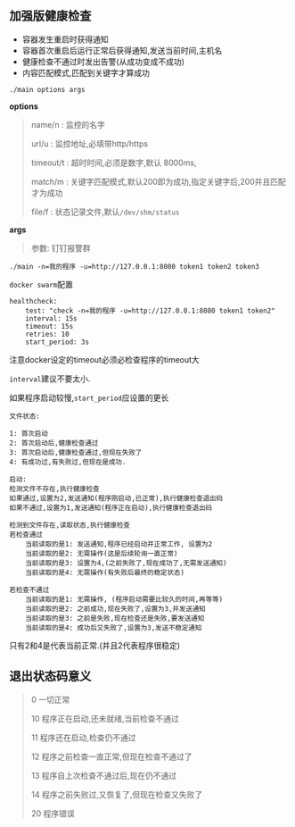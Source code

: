 ## 加强版健康检查

* 容器发生重启时获得通知
* 容器首次重启后运行正常后获得通知,发送当前时间,主机名
* 健康检查不通过时发出告警(从成功变成不成功)
* 内容匹配模式,匹配到关键字才算成功

`./main options args`

**options**

> name/n : 监控的名字
>
> url/u : 监控地址,必填带http/https
>
> timeout/t : 超时时间,必须是数字,默认 8000ms,
>
> match/m : 关键字匹配模式,默认200即为成功,指定关键字后,200并且匹配才为成功
>
> file/f : 状态记录文件,默认`/dev/shm/status`
>

**args**

>
> 参数: 钉钉报警群

```
./main -n=我的程序 -u=http://127.0.0.1:8080 token1 token2 token3
```

`docker swarm`配置

```
healthcheck:
    test: "check -n=我的程序 -u=http://127.0.0.1:8080 token1 token2"
    interval: 15s
    timeout: 15s
    retries: 10
    start_period: 3s
```

注意docker设定的timeout必须必检查程序的timeout大

`interval`建议不要太小.

如果程序启动较慢,`start_period`应设置的更长


```
文件状态:

1: 首次启动
2: 首次启动后,健康检查通过
3: 首次启动后,健康检查通过,但现在失败了
4: 有成功过,有失败过,但现在是成功.

启动:
检测文件不存在,执行健康检查
如果通过,设置为2,发送通知(程序刚启动,已正常),执行健康检查退出码
如果不通过,设置为1,发送通知(程序正在启动),执行健康检查退出码

检测到文件存在,读取状态,执行健康检查
若检查通过
    当前读取的是1: 发送通知,程序已经启动并正常工作, 设置为2
    当前读取的是2: 无需操作(这是后续轮询一直正常)
    当前读取的是3: 设置为4,(之前失败了,现在成功了,无需发送通知)
    当前读取的是4: 无需操作(有失败后最终的稳定状态)

若检查不通过
    当前读取的是1: 无需操作, (程序启动需要比较久的时间,再等等)
    当前读取的是2: 之前成功,现在失败了,设置为3,并发送通知
    当前读取的是3: 之前是失败,现在检查还是失败,要发送通知
    当前读取的是4: 成功后又失败了,设置为3,发送不稳定通知
```

只有2和4是代表当前正常.(并且2代表程序很稳定)



## 退出状态码意义

> 0 一切正常
>
> 10 程序正在启动,还未就绪,当前检查不通过
>
> 11 程序还在启动,检查仍不通过
>
> 12 程序之前检查一直正常,但现在检查不通过了
>
> 13 程序自上次检查不通过后,现在仍不通过
>
> 14 程序之前失败过,又恢复了,但现在检查又失败了
>
> 20 程序错误
>

